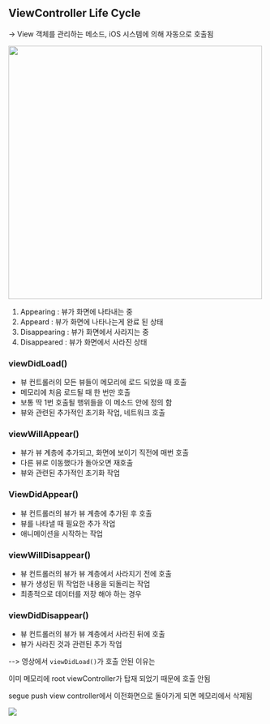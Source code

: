 ## ViewController Life Cycle

-> View 객체를 관리하는 메소드, iOS 시스템에 의해 자동으로 호출됨



<img src="https://user-images.githubusercontent.com/26545623/132379457-fcef9ad5-2c1c-44c4-950e-caed8beb3ff7.png" width="500" />

1. Appearing : 뷰가 화면에 나타내는 중
2. Appeard : 뷰가 화면에 나타나는게 완료 된 상태
3. Disappearing : 뷰가 화면에서 사라지는 중 
4. Disappeared : 뷰가 화면에서 사라진 상태 





### viewDidLoad()

- 뷰 컨트롤러의 모든 뷰들이 메모리에 로드 되었을 때 호출
- 메모리에 처음 로드될 때 한 번만 호출
- 보통 딱 1번 호출될 행위들을 이 메소드 안에 정의 함
- 뷰와 관련된 추가적인 초기화 작업, 네트워크 호출



### viewWillAppear()

- 뷰가 뷰 계층에 추가되고, 화면에 보이기 직전에 매번 호출
- 다른 뷰로 이동했다가 돌아오면 재호출
- 뷰와 관련된 추가적인 초기화 작업



### ViewDidAppear()

- 뷰 컨트롤러의 뷰가 뷰 계층에 추가된 후 호출
- 뷰를 나타낼 때 필요한 추가 작업
- 애니메이션을 시작하는 작업



### viewWillDisappear()

- 뷰 컨트롤러의 뷰가 뷰 계층에서 사라지기 전에 호출
- 뷰가 생성된 뛰 작업한 내용을 되돌리는 작업
- 최종적으로 데이터를 저장 해야 하는 경우



### viewDidDisappear()

- 뷰 컨트롤러의 뷰가 뷰 계층에서 사라진 뒤에 호출
- 뷰가 사라진 것과 관련된 추가 작업



--> 영상에서 `viewDidLoad()`가 호출 안된 이유는

이미 메모리에 root viewController가 탑재 되었기 때문에 호출 안됨



segue push view controller에서 이전화면으로 돌아가게 되면 메모리에서 삭제됨


<img src="https://user-images.githubusercontent.com/26545623/132379710-809cdab8-da85-4f01-a79e-ad846b842a56.gif"/>
